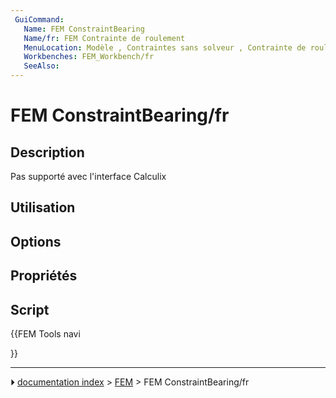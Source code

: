 ```yaml
---
 GuiCommand:
   Name: FEM ConstraintBearing
   Name/fr: FEM Contrainte de roulement
   MenuLocation: Modèle , Contraintes sans solveur , Contrainte de roulement
   Workbenches: FEM_Workbench/fr
   SeeAlso: 
---
```


# FEM ConstraintBearing/fr

## Description

Pas supporté avec l\'interface Calculix



## Utilisation

## Options



## Propriétés



## Script





{{FEM Tools navi

}}



---
⏵ [documentation index](../README.md) > [FEM](Category_FEM.md) > FEM ConstraintBearing/fr

